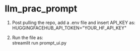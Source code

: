 # llm_prac_prompt

1. Post pulling the repo, add a .env file and insert API_KEY as:<br>
HUGGINGFACEHUB_API_TOKEN="YOUR_HF_API_KEY"

2. Run the file as:<br>
   streamlit run prompt_ui.py
